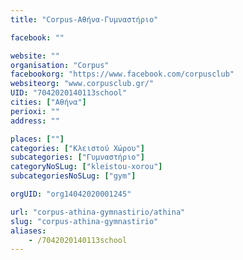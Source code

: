 ```yaml
---
title: "Corpus-Αθήνα-Γυμναστήριο"

facebook: ""

website: ""
organisation: "Corpus"
facebookorg: "https://www.facebook.com/corpusclub"
websiteorg: "www.corpusclub.gr/"
UID: "7042020140113school"
cities: ["Αθήνα"]
perioxi: ""
address: ""

places: [""]
categories: ["Κλειστού Χώρου"]
subcategories: ["Γυμναστήριο"]
categoryNoSLug: ["kleistou-xorou"]
subcategoriesNoSLug: ["gym"]

orgUID: "org14042020001245"

url: "corpus-athina-gymnastirio/athina"
slug: "corpus-athina-gymnastirio"
aliases:
    - /7042020140113school
---
```





